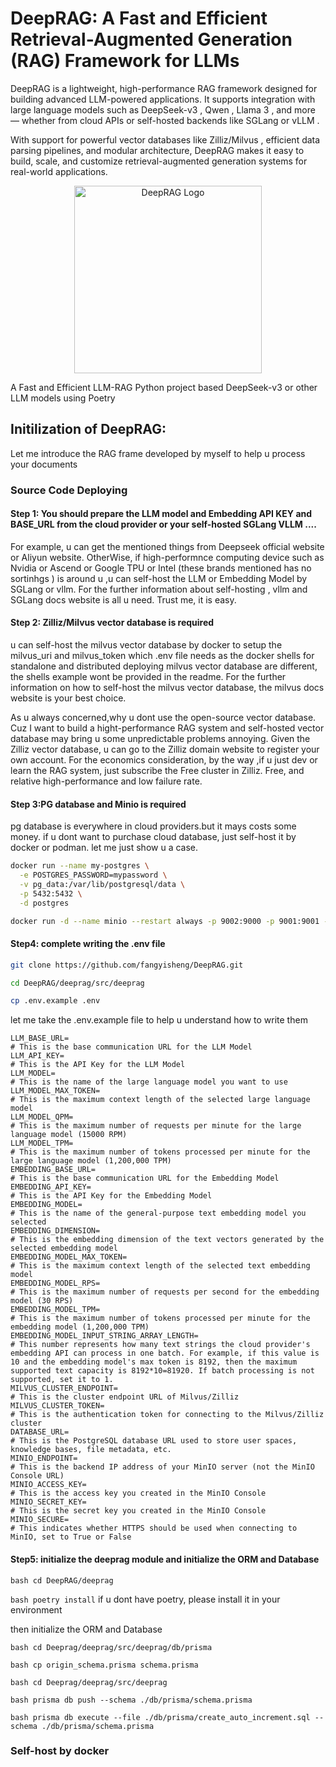 # DeepRAG: A Fast and Efficient Retrieval-Augmented Generation (RAG) Framework for LLMs

DeepRAG is a lightweight, high-performance RAG framework designed for building advanced LLM-powered applications. It supports integration with large language models such as DeepSeek-v3 , Qwen , Llama 3 , and more — whether from cloud APIs or self-hosted backends like SGLang or vLLM .

With support for powerful vector databases like Zilliz/Milvus , efficient data parsing pipelines, and modular architecture, DeepRAG makes it easy to build, scale, and customize retrieval-augmented generation systems for real-world applications.

<div align="center">
  <img src="https://github.com/user-attachments/assets/48739d37-39a9-40c4-b1d6-ad5a6870cba1" alt="DeepRAG Logo" width="300">
</div>

A Fast and Efficient LLM-RAG Python project based DeepSeek-v3 or other LLM models using Poetry

## Initilization of DeepRAG:
Let me introduce the RAG frame developed by myself to help u process your documents

### Source Code  Deploying
#### **Step 1: You should prepare the LLM model and Embedding API KEY and BASE_URL from the cloud provider or your self-hosted SGLang VLLM ....**

For example, u can get the mentioned things from Deepseek official website or  Aliyun website. 
OtherWise, if high-performnce computing device such as Nvidia or Ascend or Google TPU or Intel (these brands mentioned has no sortinhgs ) is around u ,u can self-host the LLM or Embedding Model by SGLang 
or vllm. For the further information about self-hosting , vllm and SGLang docs website is all u need. Trust me, it is easy.


#### **Step 2: Zilliz/Milvus vector database is required**

u can self-host the milvus vector database by docker to setup the milvus_uri and milvus_token which .env file needs
as the docker shells for standalone and distributed deploying milvus vector database are different, the shells example wont be provided in the readme. For the further information on how to self-host the milvus
vector database, the milvus docs website is your best choice.

As u always concerned,why u dont use the open-source vector database. Cuz I want to build a hight-performance RAG system and self-hosted vector database may bring u some unpredictable problems annoying.
Given the Zilliz vector database, u can go to the Zilliz domain website to register your own account. For the economics consideration, by the way ,if u just dev or learn the RAG system, just subscribe the Free
cluster in Zilliz. Free, and relative high-performance and low failure rate.


#### **Step 3:PG database and Minio is required**
pg database is everywhere in cloud providers.but it mays costs some money.
if u dont want to purchase cloud database,  just self-host it by docker or podman. let me just show u a case.

```bash
docker run --name my-postgres \
  -e POSTGRES_PASSWORD=mypassword \
  -v pg_data:/var/lib/postgresql/data \
  -p 5432:5432 \
  -d postgres
```

```bash
docker run -d --name minio --restart always -p 9002:9000 -p 9001:9001 -v minio_data:/data -e "MINIO_ROOT_USER=minioadmin" -e "MINIO_ROOT_PASSWORD=minioadmin" minio/minio server /data --console-address ":9001"
```

#### **Step4: complete writing the .env file**
```bash 
git clone https://github.com/fangyisheng/DeepRAG.git
```

```bash 
cd DeepRAG/deeprag/src/deeprag
```

```bash 
cp .env.example .env
```

let me take the .env.example file to help u understand how to write them 
```env
LLM_BASE_URL=
# This is the base communication URL for the LLM Model
LLM_API_KEY=
# This is the API Key for the LLM Model
LLM_MODEL=
# This is the name of the large language model you want to use
LLM_MODEL_MAX_TOKEN=
# This is the maximum context length of the selected large language model
LLM_MODEL_QPM=
# This is the maximum number of requests per minute for the large language model (15000 RPM)
LLM_MODEL_TPM=
# This is the maximum number of tokens processed per minute for the large language model (1,200,000 TPM)
EMBEDDING_BASE_URL=
# This is the base communication URL for the Embedding Model
EMBEDDING_API_KEY=
# This is the API Key for the Embedding Model
EMBEDDING_MODEL=
# This is the name of the general-purpose text embedding model you selected
EMBEDDING_DIMENSION=
# This is the embedding dimension of the text vectors generated by the selected embedding model
EMBEDDING_MODEL_MAX_TOKEN=
# This is the maximum context length of the selected text embedding model
EMBEDDING_MODEL_RPS=
# This is the maximum number of requests per second for the embedding model (30 RPS)
EMBEDDING_MODEL_TPM=
# This is the maximum number of tokens processed per minute for the embedding model (1,200,000 TPM)
EMBEDDING_MODEL_INPUT_STRING_ARRAY_LENGTH=
# This number represents how many text strings the cloud provider's embedding API can process in one batch. For example, if this value is 10 and the embedding model's max token is 8192, then the maximum supported text capacity is 8192*10=81920. If batch processing is not supported, set it to 1.
MILVUS_CLUSTER_ENDPOINT=
# This is the cluster endpoint URL of Milvus/Zilliz
MILVUS_CLUSTER_TOKEN=
# This is the authentication token for connecting to the Milvus/Zilliz cluster
DATABASE_URL=
# This is the PostgreSQL database URL used to store user spaces, knowledge bases, file metadata, etc.
MINIO_ENDPOINT=
# This is the backend IP address of your MinIO server (not the MinIO Console URL)
MINIO_ACCESS_KEY=
# This is the access key you created in the MinIO Console
MINIO_SECRET_KEY=
# This is the secret key you created in the MinIO Console
MINIO_SECURE=
# This indicates whether HTTPS should be used when connecting to MinIO, set to True or False
```

#### **Step5**: initialize the deeprag module and initialize the ORM and Database
```bash cd DeepRAG/deeprag```

```bash poetry install```
if u dont have poetry, please install it in your environment

then initialize the ORM and Database

```bash cd Deeprag/deeprag/src/deeprag/db/prisma```

```bash cp origin_schema.prisma schema.prisma```

```bash cd Deeprag/deeprag/src/deeprag ```

```bash prisma db push --schema ./db/prisma/schema.prisma```

```bash prisma db execute --file ./db/prisma/create_auto_increment.sql --schema ./db/prisma/schema.prisma```

### Self-host by docker









